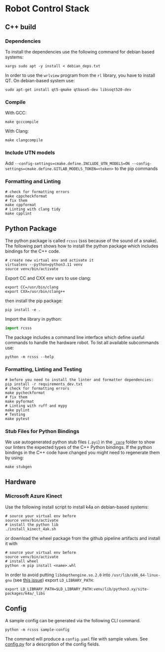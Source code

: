 # Robot Control Stack

## C++ build
### Dependencies
To install the dependencies use the following command for debian based systems:
```shell
xargs sudo apt -y install < debian_deps.txt
```

In order to use the `wrlview` program from the `rl` library, you have to install QT. On debian-based system use:
```shell
sudo apt-get install qt5-qmake qtbase5-dev libsoqt520-dev
```

### Compile
With GCC:
```shell
make gcccompile
```
With Clang:
```shell
make clangcompile
```

### Include UTN models
Add `--config-settings=cmake.define.INCLUDE_UTN_MODELS=ON --config-settings=cmake.define.GITLAB_MODELS_TOKEN=<token>` to the pip commands

### Formatting and Linting
```shell
# check for formatting errors
make cppcheckformat
# fix them
make cppformat
# Linting with clang tidy
make cpplint
```

## Python Package
The python package is called `rcsss` (sss because of the sound of a snake).
The following part shows how to install the python package which includes bindings for the C++ code.

```shell
# create new virtual env and activate it
virtualenv --python=python3.11 venv
source venv/bin/activate
```
Export CC and CXX env vars to use clang:
```shell
export CC=/usr/bin/clang
export CXX=/usr/bin/clang++
```
then install the pip package:
```shell
pip install -e .
```

Import the library in python:
```python
import rcsss
```

The package includes a command line interface which define useful commands to handle the hardware robot.
To list all available subcommands use:
```shell
python -m rcsss --help
```

### Formatting, Linting and Testing
```shell
# before you need to install the linter and formatter dependencies:
pip install -r requirements_dev.txt
# check for formatting errors
make pycheckformat
# fix them
make pyformat
# Linting with ruff and mypy
make pylint
# Testing
make pytest
```


### Stub Files for Python Bindings
We use autogenerated python stub files (`.pyi`) in the [`_core`](python/rcsss/_core/) folder to show our linters the expected types of the C++ Python bindings.
If the python bindings in the C++ code have changed you might need to regenerate them by using:
```shell
make stubgen
```

## Hardware
### Microsoft Azure Kinect
Use the following install script to install k4a on debian-based systems:
```shell
# source your virtual env before
source venv/bin/activate
# install the python lib
./install_kinect_4ak.sh
```
or download the wheel package from the github pipeline artifacts and install it with
```shell
# source your virtual env before
source venv/bin/activate
# install wheel
python -m pip install <name>.whl
```

In order to avoid putting `libdepthengine.so.2.0` into `/usr/lib/x86_64-linux-gnu` (see [this issue](https://github.com/microsoft/Azure-Kinect-Sensor-SDK/issues/1707)) export `LD_LIBRARY_PATH`:
```shell
export LD_LIBRARY_PATH=$LD_LIBRARY_PATH:venv/lib/python3.xy/site-packages/k4a/_libs
```

## Config
A sample config can be generated via the following CLI command.
```shell
python -m rcsss sample-config
```
The command will produce a `config.yaml` file with sample values.
See [config.py](python/rcsss/config.py) for a description of the config fields.
